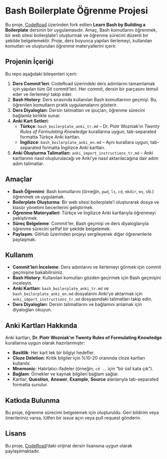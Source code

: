 # Bash Boilerplate Öğrenme Projesi

Bu proje, [CodeRoad](https://coderoad.io/) üzerinden fork edilen **Learn Bash by Building a Boilerplate** dersinin bir uygulamasıdır. Amaç, Bash komutlarını öğrenmek, bir web sitesi boilerplate’i oluşturmak ve öğrenme sürecini düzenli bir şekilde belgelemektir. Proje, ders boyunca yapılan ilerlemeyi, kullanılan komutları ve oluşturulan öğrenme materyallerini içerir.

## Projenin İçeriği
Bu repo aşağıdaki bileşenleri içerir:
1. **Ders Commit’leri**: CodeRoad üzerindeki ders adımlarını tamamlamak için yapılan tüm Git commit’leri. Her commit, dersin bir parçasını temsil eder ve ilerlemeyi takip eder.
2. **Bash History**: Ders sırasında kullanılan Bash komutlarının geçmişi. Bu, öğrenilen komutların pratik uygulamalarını gösterir.
3. **Ders Diyalogları**: Dersin talimatları ve ipuçları, öğrenme sürecini bağlamla birlikte sunar.
4. **Anki Kart Setleri**:
   - **Türkçe**: `bash_boilerplate_anki_tr.md` – Dr. Piotr Wozniak’ın *Twenty Rules of Formulating Knowledge* kurallarına uygun, tab-separated formatta Türkçe Anki kartları.
   - **İngilizce**: `bash_boilerplate_anki_en.md` – Aynı kurallara uygun, tab-separated formatta İngilizce Anki kartları.
5. **Anki Oluşturma Talimatları**: `anki_import_instructions_tr.md` – Anki kartlarının nasıl oluşturulacağı ve Anki’ye nasıl aktarılacağına dair adım adım talimatlar.

## Amaçlar
- **Bash Öğrenimi**: Bash komutlarını (örneğin, `pwd`, `ls`, `cd`, `mkdir`, `mv`, vb.) öğrenmek ve uygulamak.
- **Boilerplate Oluşturma**: Bir web sitesi boilerplate’i oluşturarak dosya ve klasör yönetimi becerilerini geliştirmek.
- **Öğrenme Materyalleri**: Türkçe ve İngilizce Anki kartlarıyla öğrenmeyi pekiştirmek.
- **Süreç Belgeleme**: Commit’ler, Bash geçmişi ve ders diyaloglarıyla öğrenme sürecini şeffaf bir şekilde belgelemek.
- **Paylaşım**: GitHub üzerinden projeyi sergileyerek diğer öğrenenlerle paylaşmak.

## Kullanım
- **Commit’leri İnceleme**: Ders adımlarını ve ilerlemeyi görmek için commit geçmişine bakabilirsiniz.
- **Bash History**: Kullanılan komutları gözden geçirmek için Bash geçmişini inceleyin.
- **Anki Kartları**: `bash_boilerplate_anki_tr.md` ve `bash_boilerplate_anki_en.md` dosyalarını Anki’ye aktarmak için `anki_import_instructions_tr.md` dosyasındaki talimatları takip edin.
- **Ders Diyalogları**: Dersin talimatlarını ve bağlamını anlamak için diyalogları okuyun.

## Anki Kartları Hakkında
Anki kartları, **Dr. Piotr Wozniak’ın Twenty Rules of Formulating Knowledge** kurallarına uygun olarak hazırlanmıştır:
- **Basitlik**: Her kart tek bir bilgiyi hedefler.
- **Cloze Deletion**: Kritik bilgiler için %10-20 oranında cloze kartları kullanılır.
- **Mnemonic**: Hatırlatıcı ifadeler (örneğin, `cd ..` için “bir üst kata çık”).
- **Bağlam**: Örnekler ve kaynak bilgileri bağlam sağlar.
- Kartlar, **Question**, **Answer**, **Example**, **Source** alanlarıyla tab-separated formatta sunulur.

## Katkıda Bulunma
Bu proje, öğrenme sürecimi belgelemek için oluşturuldu. Geri bildirim veya önerileriniz varsa, lütfen bir issue açın veya pull request gönderin.

## Lisans
Bu proje, [CodeRoad](https://coderoad.io/)’daki orijinal dersin lisansına uygun olarak paylaşılmaktadır.